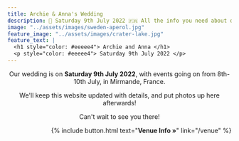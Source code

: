 ```yaml
---
title: Archie & Anna's Wedding 
description: 💍 Saturday 9th July 2022 🇫🇷 All the info you need about our wedding location and venue, as well as travel & accommodation options. We'll post photos up here after too!
image: "../assets/images/sweden-aperol.jpg"
feature_image: "../assets/images/crater-lake.jpg"
feature_text: |
  <h1 style="color: #eeeee4"> Archie and Anna </h1>
  <p style="color: #eeeee4"> Saturday 9th July 2022 </p>
---
```


<p style='text-align: center'>
Our wedding is on <b>Saturday 9th July 2022</b>, with events going on from 8th-10th July, in Mirmande, France.
</p>

<p style='text-align: center'>
We'll keep this website updated with details, and put photos up here afterwards!
</p>

<p style='text-align: center'>
Can't wait to see you there!
</p>

<p style='text-align: right'>
{% include button.html text="<b>Venue Info »</b>" link="/venue" %}
</p>
